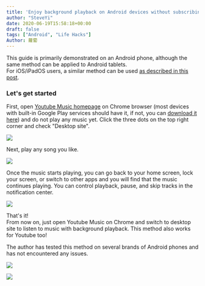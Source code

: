 ```yaml
---
title: 'Enjoy background playback on Android devices without subscribing to Youtube Music Premium (works for Youtube too!)'
author: "SteveYi"
date: 2020-06-19T15:58:18+00:00
draft: false
tags: ["Android", "Life Hacks"]
Author: 蘿蔔
---
```


This guide is primarily demonstrated on an Android phone, although the same method can be applied to Android tablets.  
For iOS/iPadOS users, a similar method can be used [as described in this post](https://blog.steveyi.net/youtube-background-playing-ios).

### Let's get started

First, open [Youtube Music homepage](https://music.youtube.com/) on Chrome browser (most devices with built-in Google Play services should have it, if not, you can [download it here](https://www.google.com/search?q=chrome+apk)) and do not play any music yet. Click the three dots on the top right corner and check "Desktop site".

![](https://static-a1.steveyi.net/media/blog/2020061915465212.png)

Next, play any song you like.

![](https://static-a1.steveyi.net/media/blog/2020061915473810.png)

Once the music starts playing, you can go back to your home screen, lock your screen, or switch to other apps and you will find that the music continues playing. You can control playback, pause, and skip tracks in the notification center.

![](https://static-a1.steveyi.net/media/blog/2020061915505855.png)

That's it!  
From now on, just open Youtube Music on Chrome and switch to desktop site to listen to music with background playback. This method also works for Youtube too!

The author has tested this method on several brands of Android phones and has not encountered any issues.

![](https://static-a1.steveyi.net/media/blog/2020061915532349.jpg)

![](https://static-a1.steveyi.net/media/blog/2020061915534442.png)
